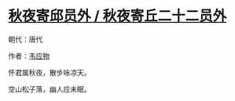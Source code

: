 # [秋夜寄邱员外 / 秋夜寄丘二十二员外](http://so.gushiwen.org/view_8693.aspx)

朝代：唐代

作者：[韦应物](http://so.gushiwen.org/author_564.aspx)

怀君属秋夜，散步咏凉天。

空山松子落，幽人应未眠。